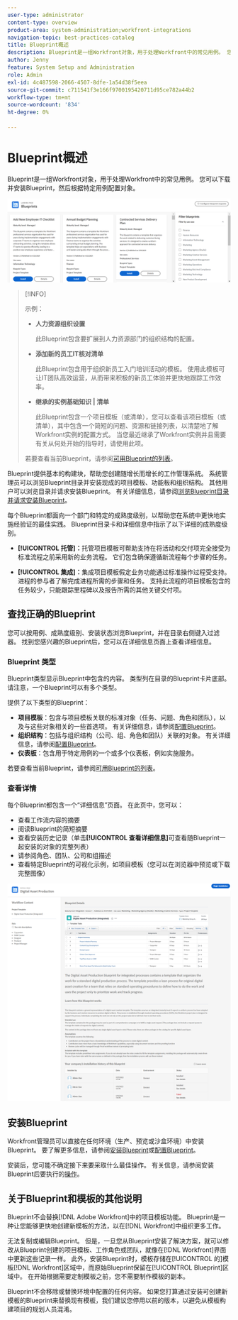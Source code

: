 ```yaml
---
user-type: administrator
content-type: overview
product-area: system-administration;workfront-integrations
navigation-topic: best-practices-catalog
title: Blueprint概述
description: Blueprint是一组Workfront对象，用于处理Workfront中的常见用例。 您可以下载并安装Blueprint，然后根据特定用例配置对象。
author: Jenny
feature: System Setup and Administration
role: Admin
exl-id: 4c487598-2066-4507-8dfe-1a54d38f5eea
source-git-commit: c711541f3e166f9700195420711d95ce782a44b2
workflow-type: tm+mt
source-wordcount: '834'
ht-degree: 0%

---
```


# Blueprint概述

<!--Audited: 01/2024-->

Blueprint是一组Workfront对象，用于处理Workfront中的常见用例。 您可以下载并安装Blueprint，然后根据特定用例配置对象。

![Blueprint主页](assets/blueprints-main-page-catalog.png)

>[!INFO]
>
>示例：
>
>* **人力资源组织设置**
>
>   此Blueprint包含要扩展到人力资源部门的组织结构的配置。
>
>* **添加新的员工IT核对清单**
>
>   此Blueprint包含用于组织新员工入门培训活动的模板。 使用此模板可让IT团队高效运营，从而带来积极的新员工体验并更快地跟踪工作效率。
>
>* **继承的实例基础知识 | 清单**
>
>    此Blueprint包含一个项目模板（或清单），您可以查看该项目模板（或清单），其中包含一个简短的问题、资源和链接列表，以清楚地了解Workfront实例的配置方式。 当您最近继承了Workfront实例并且需要有关从何处开始的指导时，请使用此项。
>
>若要查看当前Blueprint，请参阅[可用Blueprint的列表](/help/quicksilver/administration-and-setup/blueprints/list-of-available-blueprints.md)。


Blueprint提供基本的构建块，帮助您创建随增长而增长的工作管理系统。 系统管理员可以浏览Blueprint目录并安装现成的项目模板、功能板和组织结构。 其他用户可以浏览目录并请求安装Blueprint。 有关详细信息，请参阅[浏览Blueprint目录并请求安装Blueprint](../../administration-and-setup/blueprints/browse-catalog.md)。

每个Blueprint都面向一个部门和特定的成熟度级别，以帮助您在系统中更快地实施经验证的最佳实践。 Blueprint目录卡和详细信息中指示了以下详细的成熟度级别。

* **[!UICONTROL 托管]：**&#x200B;托管项目模板可帮助支持在将活动和交付项完全接受为标准流程之前采用新的业务流程。 它们包含确保遵循新流程每个步骤的任务。

* **[!UICONTROL 集成]：**&#x200B;集成项目模板假定业务功能通过标准操作过程受支持。 进程的参与者了解完成进程所需的步骤和任务。 支持此流程的项目模板包含的任务较少，只能跟踪里程碑以及报告所需的其他关键交付项。

## 查找正确的Blueprint

您可以按用例、成熟度级别、安装状态浏览Blueprint，并在目录右侧键入过滤器。 找到您感兴趣的Blueprint后，您可以在详细信息页面上查看详细信息。

### Blueprint 类型

Blueprint类型显示Blueprint中包含的内容。 类型列在目录的Blueprint卡片底部。 请注意，一个Blueprint可以有多个类型。

提供了以下类型的Blueprint：

* **项目模板**：包含与项目模板关联的标准对象（任务、问题、角色和团队），以及与这些对象相关的一些首选项。 有关详细信息，请参阅[配置Blueprint](../../administration-and-setup/blueprints/configure-template-package.md)。
* **组织结构**：包括与组织结构（公司、组、角色和团队）关联的对象。 有关详细信息，请参阅[配置Blueprint](../../administration-and-setup/blueprints/configure-template-package.md)。
* **仪表板**：包含用于特定用例的一个或多个仪表板，例如实施服务。
<!--
* Request queues: Includes one or more projects configured as request queues.
* Custom forms: Includes custom forms attached to another object type, such as a project or portfolio.
* Setup features: Includes one or more elements that are configured in the Setup area of Workfront, such as layout templates.
-->

若要查看当前Blueprint，请参阅[可用Blueprint的列表](/help/quicksilver/administration-and-setup/blueprints/list-of-available-blueprints.md)。

### 查看详情

每个Blueprint都包含一个“详细信息”页面。 在此页中，您可以：

* 查看工作流内容的摘要
* 阅读Blueprint的简短摘要
* 查看安装历史记录（单击&#x200B;**[!UICONTROL 查看详细信息]**&#x200B;可查看随Blueprint一起安装的对象的完整列表）
* 请参阅角色、团队、公司和组描述
* 查看特定Blueprint的可视化示例，如项目模板（您可以在浏览器中预览或下载完整图像）

![[!UICONTROL Blueprint详细信息]页面](assets/blueprint-details-page-2022.png)

## 安装Blueprint

Workfront管理员可以直接在任何环境（生产、预览或沙盒环境）中安装Blueprint。 要了解更多信息，请参阅[安装Blueprint](../../administration-and-setup/blueprints/blueprints-install.md)或[配置Blueprint](../../administration-and-setup/blueprints/configure-template-package.md)。

安装后，您可能不确定接下来要采取什么最佳操作。 有关信息，请参阅安装Blueprint后要执行的[操作](../../administration-and-setup/blueprints/best-next-actions-after-install.md)。

## 关于Blueprint和模板的其他说明

Blueprint不会替换[!DNL Adobe Workfront]中的项目模板功能。 Blueprint是一种让您能够更快地创建新模板的方法，以在[!DNL Workfront]中组织更多工作。

无法复制或编辑Blueprint。 但是，一旦您从Blueprint安装了解决方案，就可以修改从Blueprint创建的项目模板、工作角色或团队，就像在[!DNL Workfront]界面中更新这些记录一样。 此外，安装Blueprint时，模板存储在[!UICONTROL 的]模板[!DNL Workfront]区域中，而原始Blueprint保留在[!UICONTROL Blueprint]区域中。 在开始根据需要定制模板之前，您不需要制作模板的副本。

Blueprint不会移除或替换环境中配置的任何内容。 如果您打算通过安装可创建新模板的Blueprint来替换现有模板，我们建议您停用以前的版本，以避免从模板构建项目的规划人员混淆。
